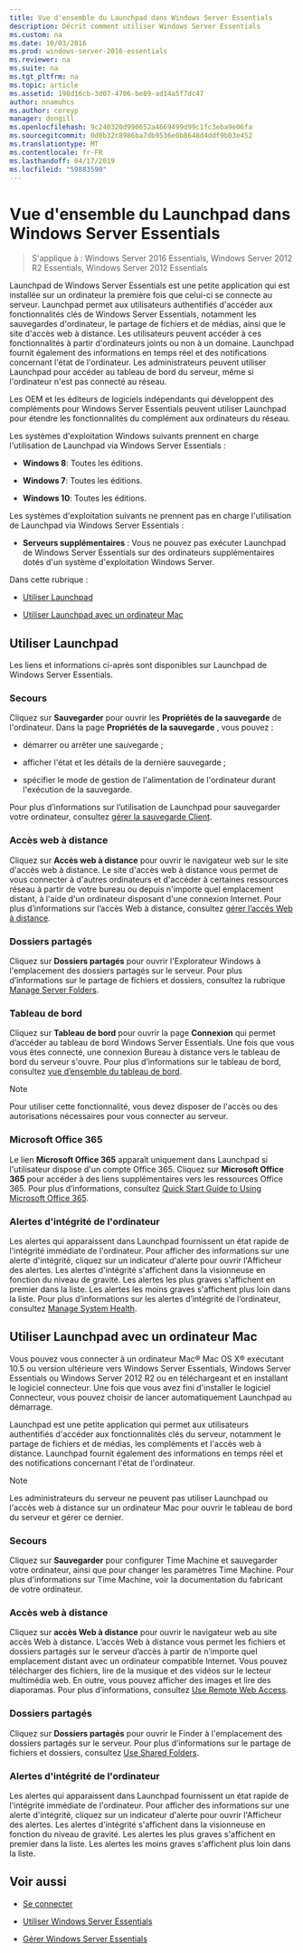 ```yaml
---
title: Vue d'ensemble du Launchpad dans Windows Server Essentials
description: Décrit comment utiliser Windows Server Essentials
ms.custom: na
ms.date: 10/03/2016
ms.prod: windows-server-2016-essentials
ms.reviewer: na
ms.suite: na
ms.tgt_pltfrm: na
ms.topic: article
ms.assetid: 198d16cb-3d07-4706-be89-ad14a5f7dc47
author: nnamuhcs
ms.author: coreyp
manager: dongill
ms.openlocfilehash: 9c240320d990652a4669499d99c1fc3eba9e06fa
ms.sourcegitcommit: 0d0b32c8986ba7db9536e0b8648d4ddf9b03e452
ms.translationtype: MT
ms.contentlocale: fr-FR
ms.lasthandoff: 04/17/2019
ms.locfileid: "59883590"
---
```

# <a name="overview-of-the-launchpad-in-windows-server-essentials"></a>Vue d'ensemble du Launchpad dans Windows Server Essentials

>S'applique à : Windows Server 2016 Essentials, Windows Server 2012 R2 Essentials, Windows Server 2012 Essentials

Launchpad de Windows Server Essentials est une petite application qui est installée sur un ordinateur la première fois que celui-ci se connecte au serveur. Launchpad permet aux utilisateurs authentifiés d'accéder aux fonctionnalités clés de Windows Server Essentials, notamment les sauvegardes d'ordinateur, le partage de fichiers et de médias, ainsi que le site d'accès web à distance. Les utilisateurs peuvent accéder à ces fonctionnalités à partir d'ordinateurs joints ou non à un domaine. Launchpad fournit également des informations en temps réel et des notifications concernant l'état de l'ordinateur. Les administrateurs peuvent utiliser Launchpad pour accéder au tableau de bord du serveur, même si l'ordinateur n'est pas connecté au réseau.  
  
 Les OEM et les éditeurs de logiciels indépendants qui développent des compléments pour Windows Server Essentials peuvent utiliser Launchpad pour étendre les fonctionnalités du complément aux ordinateurs du réseau.  
  
 Les systèmes d'exploitation Windows suivants prennent en charge l'utilisation de Launchpad via Windows Server Essentials :  
  
-   **Windows 8**: Toutes les éditions.  
  
-   **Windows 7**: Toutes les éditions.  
-   **Windows 10**: Toutes les éditions. 
  
 Les systèmes d'exploitation suivants ne prennent pas en charge l'utilisation de Launchpad via Windows Server Essentials :  
  
-   **Serveurs supplémentaires** : Vous ne pouvez pas exécuter Launchpad de Windows Server Essentials sur des ordinateurs supplémentaires dotés d'un système d'exploitation Windows Server.  
  
 Dans cette rubrique :  
  
-   [Utiliser Launchpad](Overview-of-the-Launchpad-in-Windows-Server-Essentials.md#BKMK_Launchpad)  
  
-   [Utiliser Launchpad avec un ordinateur Mac](Overview-of-the-Launchpad-in-Windows-Server-Essentials.md#BKMK_Mac)  
  
##  <a name="BKMK_Launchpad"></a> Utiliser Launchpad  
 Les liens et informations ci-après sont disponibles sur Launchpad de Windows Server Essentials.  
  
### <a name="backup"></a>Secours  
 Cliquez sur **Sauvegarder** pour ouvrir les **Propriétés de la sauvegarde** de l'ordinateur. Dans la page **Propriétés de la sauvegarde** , vous pouvez :  
  
-   démarrer ou arrêter une sauvegarde ;  
  
-   afficher l'état et les détails de la dernière sauvegarde ;  
  
-   spécifier le mode de gestion de l'alimentation de l'ordinateur durant l'exécution de la sauvegarde.  
  
 Pour plus d’informations sur l’utilisation de Launchpad pour sauvegarder votre ordinateur, consultez [gérer la sauvegarde Client](Manage-Client-Computer-Backup-in-Windows-Server-Essentials.md).  
  
### <a name="remote-web-access"></a>Accès web à distance  
 Cliquez sur **Accès web à distance** pour ouvrir le navigateur web sur le site d'accès web à distance. Le site d'accès web à distance vous permet de vous connecter à d'autres ordinateurs et d'accéder à certaines ressources réseau à partir de votre bureau ou depuis n'importe quel emplacement distant, à l'aide d'un ordinateur disposant d'une connexion Internet. Pour plus d’informations sur l’accès Web à distance, consultez [gérer l’accès Web à distance](Manage-Remote-Web-Access-in-Windows-Server-Essentials.md).  
  
### <a name="shared-folders"></a>Dossiers partagés  
 Cliquez sur **Dossiers partagés** pour ouvrir l'Explorateur Windows à l'emplacement des dossiers partagés sur le serveur. Pour plus d’informations sur le partage de fichiers et dossiers, consultez la rubrique [Manage Server Folders](Manage-Server-Folders-in-Windows-Server-Essentials.md).  
  
### <a name="dashboard"></a>Tableau de bord  
 Cliquez sur  **Tableau de bord** pour ouvrir la page **Connexion** qui permet d’accéder au tableau de bord Windows Server Essentials. Une fois que vous vous êtes connecté, une connexion Bureau à distance vers le tableau de bord du serveur s'ouvre. Pour plus d’informations sur le tableau de bord, consultez [vue d’ensemble du tableau de bord](Overview-of-the-Dashboard-in-Windows-Server-Essentials.md).  
  
> [!NOTE]
>  Pour utiliser cette fonctionnalité, vous devez disposer de l'accès ou des autorisations nécessaires pour vous connecter au serveur.  
  
### <a name="microsoft-office-365"></a>Microsoft Office 365  
 Le lien **Microsoft Office 365** apparaît uniquement dans Launchpad si l'utilisateur dispose d'un compte Office 365. Cliquez sur  **Microsoft Office 365** pour accéder à des liens supplémentaires vers les ressources Office 365. Pour plus d’informations, consultez [Quick Start Guide to Using Microsoft Office 365](../use/Quick-Start-Guide-to-Using-Microsoft-Office-365-with-Windows-Server-Essentials.md).  
  
### <a name="computer-health-alerts"></a>Alertes d'intégrité de l'ordinateur  
 Les alertes qui apparaissent dans Launchpad fournissent un état rapide de l'intégrité immédiate de l'ordinateur. Pour afficher des informations sur une alerte d'intégrité, cliquez sur un indicateur d'alerte pour ouvrir l'Afficheur des alertes. Les alertes d'intégrité s'affichent dans la visionneuse en fonction du niveau de gravité. Les alertes les plus graves s'affichent en premier dans la liste. Les alertes les moins graves s'affichent plus loin dans la liste. Pour plus d’informations sur les alertes d’intégrité de l’ordinateur, consultez [Manage System Health](Manage-System-Health-in-Windows-Server-Essentials.md).  
  
##  <a name="BKMK_Mac"></a> Utiliser Launchpad avec un ordinateur Mac  
 Vous pouvez vous connecter à un ordinateur Mac® Mac OS X® exécutant 10.5 ou version ultérieure vers Windows Server Essentials, Windows Server Essentials ou Windows Server 2012 R2 ou en téléchargeant et en installant le logiciel connecteur. Une fois que vous avez fini d'installer le logiciel Connecteur, vous pouvez choisir de lancer automatiquement Launchpad au démarrage.  
  
 Launchpad est une petite application qui permet aux utilisateurs authentifiés d'accéder aux fonctionnalités clés du serveur, notamment le partage de fichiers et de médias, les compléments et l'accès web à distance. Launchpad fournit également des informations en temps réel et des notifications concernant l'état de l'ordinateur.  
  
> [!NOTE]
>  Les administrateurs du serveur ne peuvent pas utiliser Launchpad ou l'accès web à distance sur un ordinateur Mac pour ouvrir le tableau de bord du serveur et gérer ce dernier.  
  
### <a name="backup"></a>Secours  
 Cliquez sur **Sauvegarder** pour configurer Time Machine et sauvegarder votre ordinateur, ainsi que pour changer les paramètres Time Machine. Pour plus d'informations sur Time Machine, voir la documentation du fabricant de votre ordinateur.  
  
### <a name="remote-web-access"></a>Accès web à distance  
 Cliquez sur **accès Web à distance** pour ouvrir le navigateur web au site accès Web à distance. L’accès Web à distance vous permet les fichiers et dossiers partagés sur le serveur d’accès à partir de n’importe quel emplacement distant avec un ordinateur compatible Internet. Vous pouvez télécharger des fichiers, lire de la musique et des vidéos sur le lecteur multimédia web. En outre, vous pouvez afficher des images et lire des diaporamas. Pour plus d’informations, consultez [Use Remote Web Access](../use/Use-Remote-Web-Access-in-Windows-Server-Essentials.md).  
  
### <a name="shared-folders"></a>Dossiers partagés  
 Cliquez sur **Dossiers partagés** pour ouvrir le Finder à l'emplacement des dossiers partagés sur le serveur. Pour plus d’informations sur le partage de fichiers et dossiers, consultez [Use Shared Folders](../use/Use-Shared-Folders-in-Windows-Server-Essentials.md).  
  
### <a name="computer-health-alerts"></a>Alertes d'intégrité de l'ordinateur  
 Les alertes qui apparaissent dans Launchpad fournissent un état rapide de l'intégrité immédiate de l'ordinateur. Pour afficher des informations sur une alerte d'intégrité, cliquez sur un indicateur d'alerte pour ouvrir l'Afficheur des alertes. Les alertes d'intégrité s'affichent dans la visionneuse en fonction du niveau de gravité. Les alertes les plus graves s'affichent en premier dans la liste. Les alertes les moins graves s'affichent plus loin dans la liste.  
  
## <a name="see-also"></a>Voir aussi  
  
-   [Se connecter](../use/Get-Connected-in-Windows-Server-Essentials.md)  
  
-   [Utiliser Windows Server Essentials](../use/Use-Windows-Server-Essentials.md)  
  
-   [Gérer Windows Server Essentials](Manage-Windows-Server-Essentials.md)
